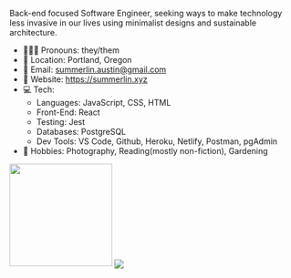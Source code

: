 Back-end focused Software Engineer, seeking ways to make technology less invasive in our lives using minimalist designs and sustainable architecture.
- 👩🏻‍🎤 Pronouns: they/them
- 📍 Location: Portland, Oregon
- 📨 Email: summerlin.austin@gmail.com
- 🔭 Website: https://summerlin.xyz 
- 💻 Tech: 
    - Languages: JavaScript, CSS, HTML
    - Front-End: React
    - Testing: Jest
    - Databases: PostgreSQL
    - Dev Tools: VS Code, Github, Heroku, Netlify, Postman, pgAdmin
- 📸 Hobbies: Photography, Reading(mostly non-fiction), Gardening
    

<img height="180em" src="https://github-readme-stats.vercel.app/api?username=austin-summerlin&show_icons=true&&count_private=true&include_all_commits=true&theme=bear" />
<a href="https://github.com/austin-summerlin">
  <img align="center" src="https://github-readme-stats.anuraghazra1.vercel.app/api/top-langs/?username=austin-summerlin&layout=compact&theme=radical" />
</a>


<!--
**austin-summerlin/austin-summerlin** is a ✨ _special_ ✨ repository because its `README.md` (this file) appears on your GitHub profile.

Here are some ideas to get you started:

- 🔭 I’m currently working on ...
- 🌱 I’m currently learning ...
- 👯 I’m looking to collaborate on ...
- 🤔 I’m looking for help with ...
- 💬 Ask me about ...
- 📫 How to reach me: ...
- 😄 Pronouns: ...
- ⚡ Fun fact: ...
-->
